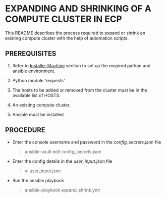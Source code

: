 # EXPANDING AND SHRINKING OF A COMPUTE CLUSTER IN ECP

This README describes the process required to expand or shrink an existing compute cluster with the help of automation scripts.

## PREREQUISITES

1. Refer to [Installer Machine](https://hewlettpackard.github.io/hpe-solutions-hpecp/5.2-DL/Solution-Deployment/Host-Configuration.html#installer-machine) section to set up the required python and ansible environment.

2. Python module 'requests'.

3. The hosts to be added or removed from the cluster must be in the available list of HOSTS.

4. An existing compute cluster.

5. Ansible must be installed


## PROCEDURE

- Enter the console username and password in the *config_secrets.json* file
  > ansible-vault edit config_secrets.json

- Enter the config details in the *user_input.json* file
  > vi user_input.json

- Run the ansible playbook
  > ansible-playbook expand_shrink.yml
